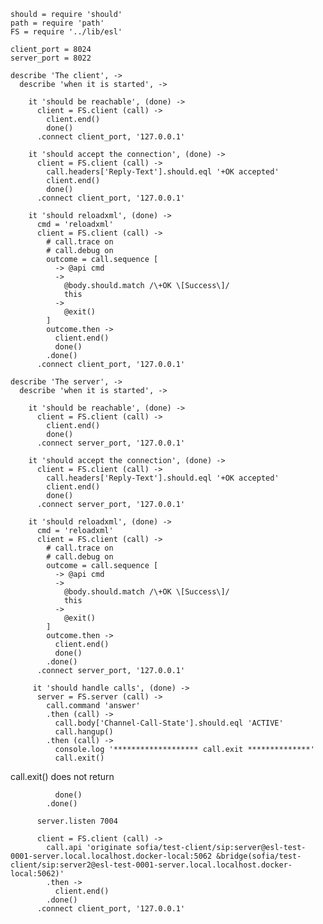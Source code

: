     should = require 'should'
    path = require 'path'
    FS = require '../lib/esl'

    client_port = 8024
    server_port = 8022

    describe 'The client', ->
      describe 'when it is started', ->

        it 'should be reachable', (done) ->
          client = FS.client (call) ->
            client.end()
            done()
          .connect client_port, '127.0.0.1'

        it 'should accept the connection', (done) ->
          client = FS.client (call) ->
            call.headers['Reply-Text'].should.eql '+OK accepted'
            client.end()
            done()
          .connect client_port, '127.0.0.1'

        it 'should reloadxml', (done) ->
          cmd = 'reloadxml'
          client = FS.client (call) ->
            # call.trace on
            # call.debug on
            outcome = call.sequence [
              -> @api cmd
              ->
                @body.should.match /\+OK \[Success\]/
                this
              ->
                @exit()
            ]
            outcome.then ->
              client.end()
              done()
            .done()
          .connect client_port, '127.0.0.1'

    describe 'The server', ->
      describe 'when it is started', ->

        it 'should be reachable', (done) ->
          client = FS.client (call) ->
            client.end()
            done()
          .connect server_port, '127.0.0.1'

        it 'should accept the connection', (done) ->
          client = FS.client (call) ->
            call.headers['Reply-Text'].should.eql '+OK accepted'
            client.end()
            done()
          .connect server_port, '127.0.0.1'

        it 'should reloadxml', (done) ->
          cmd = 'reloadxml'
          client = FS.client (call) ->
            # call.trace on
            # call.debug on
            outcome = call.sequence [
              -> @api cmd
              ->
                @body.should.match /\+OK \[Success\]/
                this
              ->
                @exit()
            ]
            outcome.then ->
              client.end()
              done()
            .done()
          .connect server_port, '127.0.0.1'

         it 'should handle calls', (done) ->
          server = FS.server (call) ->
            call.command 'answer'
            .then (call) ->
              call.body['Channel-Call-State'].should.eql 'ACTIVE'
              call.hangup()
            .then (call) ->
              console.log '******************* call.exit **************'
              call.exit()

call.exit() does not return

              done()
            .done()

          server.listen 7004

          client = FS.client (call) ->
            call.api 'originate sofia/test-client/sip:server@esl-test-0001-server.local.localhost.docker-local:5062 &bridge(sofia/test-client/sip:server2@esl-test-0001-server.local.localhost.docker-local:5062)'
            .then ->
              client.end()
            .done()
          .connect client_port, '127.0.0.1'

